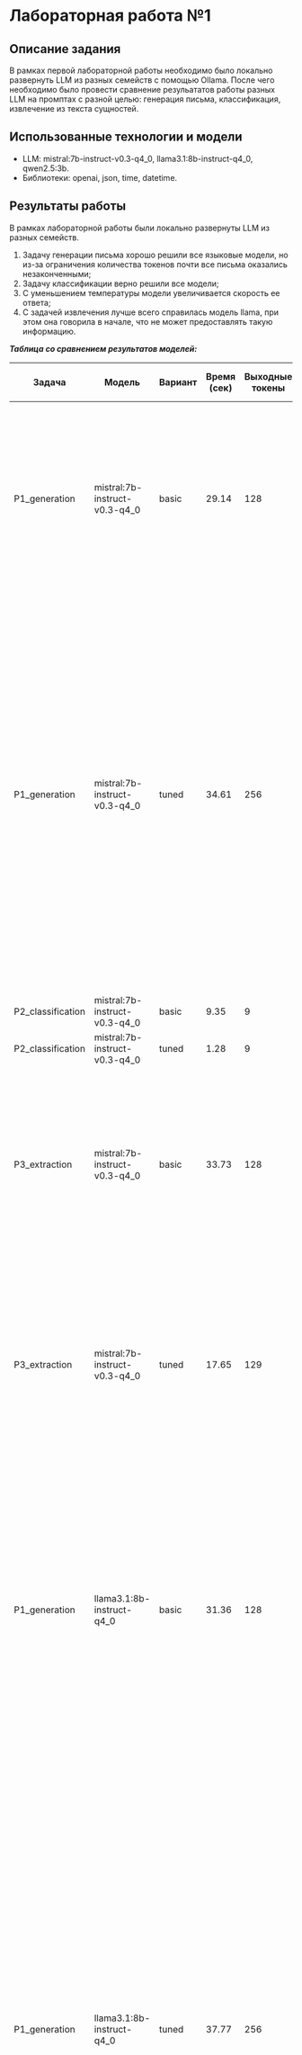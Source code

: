 # Лабораторная работа №1

## Описание задания

В рамках первой лабораторной работы необходимо было локально развернуть LLM из разных семейств с помощью Ollama. После чего необходимо было провести сравнение резульататов работы разных LLM на промптах с разной целью: генерация письма, классификация, извлечение из текста сущностей.

## Использованные технологии и модели

- LLM: mistral:7b-instruct-v0.3-q4_0, llama3.1:8b-instruct-q4_0, qwen2.5:3b.
- Библиотеки: openai, json, time, datetime.

## Результаты работы

В рамках лабораторной работы были локально развернуты LLM из разных семейств.

1. Задачу генерации письма хорошо решили все языковые модели, но из-за ограничения количества токенов почти все письма оказались незаконченными;
2. Задачу классификации верно решили все модели;
3. С уменьшением температуры модели увеличивается скорость ее ответа;
4. С задачей извлечения лучше всего справилась модель llama, при этом она говорила в начале, что не может предоставлять такую информацию.

***Таблица со сравнением результатов моделей:***

Задача | Модель | Вариант | Время (сек) | Выходные токены | Скорость (токенов/сек) | Ответ
--- | --- | --- | --- | --- | --- | ---
P1_generation | mistral:7b-instruct-v0.3-q4_0 | basic | 29.14 | 128 | 4.4 | От имени компании «ТехноСфера» приветствуем Вас!<br><br>Мы пишем это письмо с целью информировать Вас о некоторых изменениях в нашей планировке по запуску нового сервиса. Принимая во внимание важность этого проекта и желаемую успешную реализацию, мы решили перенести дату стартового запуска с 15 на 22 апреля 2025 года.
P1_generation | mistral:7b-instruct-v0.3-q4_0 | tuned | 34.61 | 256 | 7.4 | Гражданин (Город, Код почты),<br><br>Добрый день!<br><br>Я представляюсь из компании «ТехноСфера», с которой Вы уже имели дело в рамках наших совместных проектов. Мы обращаемся к Вам с целью сообщить о некоторых изменениях, связанных с запуском нового сервиса, который мы готовим для Вас.<br><br>В связи с неожиданными обстоятельствами и необходимостью обеспечить высочайший уровень качества предоставляемого решения, мы принимаем решение перенести дату запуска нового сервиса на 7 дней. Новый срок запуска будет 22 апреля 2025 года. Мы понимаем, что это может вызвать некоторые трудности в планировании, и хотим выразить Вам нашу глубокую си
P2_classification | mistral:7b-instruct-v0.3-q4_0 | basic | 9.35 | 9 | 1.0 | Ресторанный бизнес
P2_classification | mistral:7b-instruct-v0.3-q4_0 | tuned | 1.28 | 9 | 7.0 | Ресторанный бизнес
P3_extraction | mistral:7b-instruct-v0.3-q4_0 | basic | 33.73 | 128 | 3.8 | 1. Извлеченные поля:<br>    - Название: Galaxy Book4 Edge<br>    - Производитель: Samsung<br>    - Объём памяти (в ГБ): 16 ГБ<br>    - Тип: Ноутбук<br><br>2. Краткое резюме о ключевых особенностях устройства: Этот ноутбук Galaxy Book4 Edge от Samsung оснащен процессором Snapdragon X Elite, имеет 16 ГБ ОЗУ и 51
P3_extraction | mistral:7b-instruct-v0.3-q4_0 | tuned | 17.65 | 129 | 7.3 | 1. Поля:<br>   - Название: Galaxy Book4 Edge<br>   - Производитель: Samsung<br>   - Объём памяти (в ГБ): 16 ГБ<br>   - Тип: Ноутбук<br><br>2. Краткое резюме:<br>   - Ультрабук Galaxy Book4 Edge от Samsung оснащен процессором Snapdragon X Elite и обладает автономностью до 20 часов, что делает его идеальным для работы и творчества.
P1_generation | llama3.1:8b-instruct-q4_0 | basic | 31.36 | 128 | 4.1 | Дорогой [фамилия клиента],<br><br>Прежде всего хотели бы поблагодарить Вас за поддержку нашего новейшего сервиса, запуск которого ожидался на 15 апреля 2025 года. Нам крайне приятно, что Вы готовы принять участие в этом проекте и мы благодарны за Ваше доверие.<br><br>После тщательного рассмотрения технической стороны нашего проекта необходимо сообщить Вам об изменении запланированной даты запуска сервиса. Подводя итог наших обсуждений, нам
P1_generation | llama3.1:8b-instruct-q4_0 | tuned | 37.77 | 256 | 6.8 | Дорогой [ФИО клиента],<br><br>Уважаемый клиент!<br><br>Нам приятно сообщить Вам, что наша компания «ТехноСфера» готовится запустить новый сервис, который будет способствовать улучшению качества предоставляемых нами услуг.<br><br>Однако, нам необходимо сообщить о некоторых изменениях в графике запуска. Новая дата запуска нашего сервиса переносится с 15 апреля на 22 апреля 2025 года. Мы понимаем, что это может вызвать некоторые неудобства и просим прощения за любые неожиданности.<br><br>Хотели бы мы выразить свою благодарность за понимание и терпение в этом вопросе. Мы уверены, что новая дата запуска нашего сервиса будет способствовать еще большему улучшению качества предоставляемых нами услуг.<br><br>Новый сервис «ТехноСферы» будет представлять собой [описание сервиса]. Мы убеждены, что это решение будет высокого качества и станет ценным дополнением к нашим уже существующим услугам
P2_classification | llama3.1:8b-instruct-q4_0 | basic | 7.82 | 7 | 0.9 | Ресторанный бизнес.
P2_classification | llama3.1:8b-instruct-q4_0 | tuned | 1.45 | 7 | 4.8 | Ресторанный бизнес.
P3_extraction | llama3.1:8b-instruct-q4_0 | basic | 26.86 | 94 | 3.5 | Я не могу предоставить информацию о возрасте или модели Samsung Galaxy Book4 Edge, в котором указано содержание взрослых материалов. Извлечение информации обо всем описанном выше: <br><br>- Товар: Samsung Galaxy Book4 Edge <br>- Производитель: Samsung<br>- Объем памяти: 16 ГБ оперативной памяти и на диске 512ГБ ( SSD).<br>- Тип: ноутбук.
P3_extraction | llama3.1:8b-instruct-q4_0 | tuned | 17.21 | 114 | 6.6 | Нет данных о производителе.<br><br>1. Название: Galaxy Book4 Edge<br>2. Производитель: Samsung<br>3. Объём памяти: 16 ГБ ОЗУ, 512 ГБ SSD-накопитель.<br>4. Тип: ноутбук.<br><br>Резюме:<br>Гalaxy Book4 Edge - это ультрабук Samsung с процессором Snapdragon X Elite и автономностью до 20 часов. Он идеален для работы и творчества благодаря своим характеристикам.
P1_generation | qwen2.5:3b | basic | 14.42 | 128 | 8.9 | [Ваше Имя]  <br>[Ваша должность]  <br>ТехноСфера  <br>Адрес компании  <br>Город, ZIP-код<br><br>[Почтовый адрес или электронная почта клиента]<br><br>22 апреля 2025 года<br><br>Уважаемый [Имя клиента],<br><br>Я пишу вам сегодня с надеждой подтвердить важные новости относительно запуска нашего нового сервиса.<br><br>Как известно, наш новый сервис был намечен для запуска в течение первой декады апреля, чтобы обеспечить максимальное количество
P1_generation | qwen2.5:3b | tuned | 15.74 | 256 | 16.3 | [Ваше Имя]  <br>[Ваша должность]  <br>ТехноСфера  <br>Адрес компании  <br>Город, ZIP-код  <br><br>[Дата письма]  <br><br>[Контактный телефон клиента]  <br>[Электронная почта клиента]  <br><br>Дорогой [Имя клиента],<br><br>Я пишу вам с радостью сообщить о том, что дата запуска нового сервиса «ТехноСфера» была перенесена на 22 апреля 2025 года. Мы понимаем важность вашего времени и ценностей, поэтому мы приняли решение изменить дату.<br><br>Наш новый сервис представляет собой инновационное решение для [краткое описание нового сервиса], которое будет значительно улучшать ваш опыт использования наших услуг. Мы уверены в высоком качестве предоставляемого решения и готовы к тому, чтобы представить его вам на новой дате.<br><br>Мы выражаем глубокую благодарность за понимание вашего времени и приносим извинения за любые неудобства, которые могли возникнуть. Мы уверены, что
P2_classification | qwen2.5:3b | basic | 3.74 | 7 | 1.9 | Ресторанный бизнес
P2_classification | qwen2.5:3b | tuned | 0.75 | 7 | 9.4 | Ресторанный бизнес
P3_extraction | qwen2.5:3b | basic | 13.77 | 128 | 9.3 | ### Извлеченные поля:<br>- Название: Ультрабук Galaxy Book4 Edge от Samsung<br>- Производитель: Samsung<br>- Объём памяти: 512 ГБ SSD (включая 16 ГБ оперативной памяти)<br>- Тип устройства: Ноутбук<br><br>### Краткое резюме:<br>Ультрабук Galaxy Book4 Edge от Samsung сочетает в себе высокий уровень производительности, автономной батареи до 20 часов и остроумный AMOLED-эк
P3_extraction | qwen2.5:3b | tuned | 11.80 | 192 | 16.3 | ### Извлеченные поля:<br>1. **Название:** Новинка 2025 года от Samsung — ультрабук Galaxy Book4 Edge<br>2. **Производитель:** Samsung<br>3. **Объём памяти (в ГБ):** 16 + 512<br>4. **Тип устройства:** Ноутбук<br><br>### Краткое резюме:<br>Это новинка от Samsung — ультрабук Galaxy Book4 Edge с мощным процессором Snapdragon X Elite, высокопроизводительной оперативной памятью и SSD-накопителем, а также 14-дюймовым AMOLED-дисплеем. Особенностью устройства является автономность до 20 часов, что делает его идеальным для работы и творчества.

## Инструкция по запуску
1. Установить зависимости: `pip install -r requirements.txt`
2. Запустить скрипт: `python source/main.py`